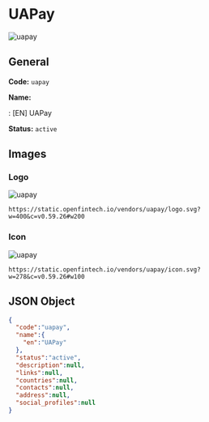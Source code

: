 
# UAPay 
![uapay](https://static.openfintech.io/vendors/uapay/logo.svg?w=400&c=v0.59.26#w200)  

## General 
 
**Code:** `uapay` 
 
**Name:** 
 
:	[EN] UAPay 
 
**Status:** `active` 
 

## Images 

### Logo 
 
![uapay](https://static.openfintech.io/vendors/uapay/logo.svg?w=400&c=v0.59.26#w200)  

```
https://static.openfintech.io/vendors/uapay/logo.svg?w=400&c=v0.59.26#w200
```  

### Icon 
 
![uapay](https://static.openfintech.io/vendors/uapay/icon.svg?w=278&c=v0.59.26#w100)  

```
https://static.openfintech.io/vendors/uapay/icon.svg?w=278&c=v0.59.26#w100
```  

## JSON Object 

```json
{
  "code":"uapay",
  "name":{
    "en":"UAPay"
  },
  "status":"active",
  "description":null,
  "links":null,
  "countries":null,
  "contacts":null,
  "address":null,
  "social_profiles":null
}
```  
